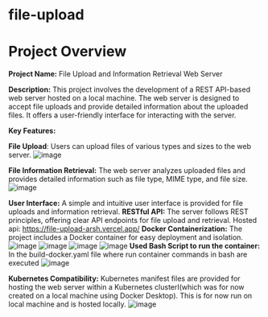 # file-upload

# Project Overview
**Project Name:** File Upload and Information Retrieval Web Server

**Description:** This project involves the development of a REST API-based web server hosted on a local machine. The web server is designed to accept file uploads and provide detailed information about the uploaded files. It offers a user-friendly interface for interacting with the server.

****Key Features:****

**File Upload**: Users can upload files of various types and sizes to the web server.
![image](https://github.com/Arshsohal02/file-upload/assets/92908868/45129bf2-ab36-4b97-ba9e-aa2149523a37)

**File Information Retrieval:** The web server analyzes uploaded files and provides detailed information such as file type, MIME type, and file size.
![image](https://github.com/Arshsohal02/file-upload/assets/92908868/d2438c50-73af-481c-bdab-0d845f135fd8)

**User Interface:** A simple and intuitive user interface is provided for file uploads and information retrieval.
**RESTful API:** The server follows REST principles, offering clear API endpoints for file upload and retrieval. Hosted api: https://file-upload-arsh.vercel.app/
**Docker Containerization:** The project includes a Docker container for easy deployment and isolation.
![image](https://github.com/Arshsohal02/file-upload/assets/92908868/42e62888-9d39-46bd-b929-f073c7284765)
![image](https://github.com/Arshsohal02/file-upload/assets/92908868/794814b4-7db7-4519-8117-2224e9c9d6e4)
![image](https://github.com/Arshsohal02/file-upload/assets/92908868/fe2643f1-fedc-42c3-a95b-b9d3afe1fc24)
![image](https://github.com/Arshsohal02/file-upload/assets/92908868/5ee2262c-7a1a-46a1-8478-0989215963d9)
**Used Bash Script to run the container:** In the build-docker.yaml file where run container commands in bash are executed
![image](https://github.com/Arshsohal02/file-upload/assets/92908868/7219f145-a3cb-457c-8e2d-557ade0ffb7a)

**Kubernetes Compatibility:** Kubernetes manifest files are provided for hosting the web server within a Kubernetes clusterI(which was for now created on a local machine using Docker Desktop). This is for now run on local machine and is hosted locally.
![image](https://github.com/Arshsohal02/file-upload/assets/92908868/fbc65465-1f71-4762-a671-74babfc0822d)

